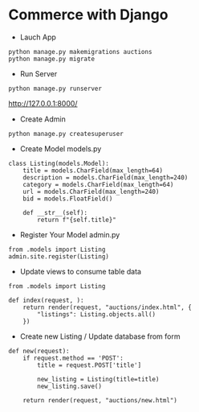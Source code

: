 # Commerce with Django

- Lauch App
```
python manage.py makemigrations auctions
python manage.py migrate
```

- Run Server
```
python manage.py runserver
```
http://127.0.0.1:8000/

- Create Admin
```
python manage.py createsuperuser
```
<!-- super -->
<!-- password -->

- Create Model models.py
```
class Listing(models.Model):
    title = models.CharField(max_length=64)
    description = models.CharField(max_length=240)
    category = models.CharField(max_length=64)
    url = models.CharField(max_length=240)
    bid = models.FloatField()

    def __str__(self):
        return f"{self.title}"
```

- Register Your Model admin.py
```
from .models import Listing
admin.site.register(Listing)
```

- Update views to consume table data
```
from .models import Listing

def index(request, ):
    return render(request, "auctions/index.html", {
        "listings": Listing.objects.all()
    })
```

- Create new Listing / Update database from form
```
def new(request):
    if request.method == 'POST':
        title = request.POST['title']

        new_listing = Listing(title=title)
        new_listing.save()

    return render(request, "auctions/new.html")
```

